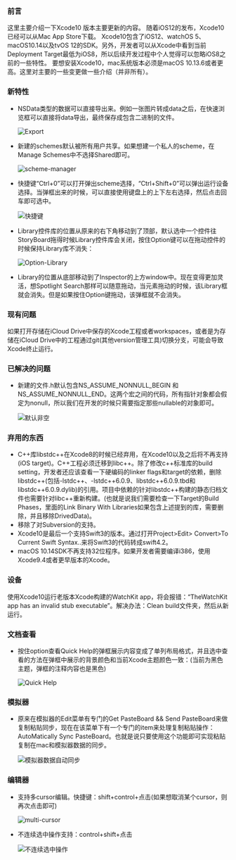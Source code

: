 ### 前言
这里主要介绍一下Xcode10 版本主要更新的内容。
随着iOS12的发布，Xcode10已经可以从Mac App Store下载。
Xcode10包含了iOS12、watchOS 5、macOS10.14以及tvOS 12的SDK。另外，开发者可以从Xcode中看到当前Deployment Target最低为iOS8，所以后续开发过程中个人觉得可以忽略iOS8之前的一些特性。
要想安装Xcode10，mac系统版本必须是macOS 10.13.6或者更高。这里对主要的一些变更做一些介绍（并非所有）。

### 新特性
* NSData类型的数据可以直接导出来。例如一张图片转成data之后，在快速浏览框可以直接将data导出，最终保存成包含二进制的文件。

  ![Export](https://raw.githubusercontent.com/ScottZg/MarkDownResource/master/xcode10_featrure/export-data.gif)

* 新建的schemes默认被所有用户共享。如果想建一个私人的scheme，在Manage Schemes中不选择Shared即可。

  ![scheme-manager](https://raw.githubusercontent.com/ScottZg/MarkDownResource/master/xcode10_featrure/scheme-manage.gif)

* 快捷键“Ctrl+0”可以打开弹出scheme选择，“Ctrl+Shift+0”可以弹出运行设备选择。当弹框出来的时候，可以直接使用键盘上的上下左右选择，然后点击回车即可选中。

  ![快捷键](https://raw.githubusercontent.com/ScottZg/MarkDownResource/master/xcode10_featrure/shortcut.gif)

* Library控件库的位置从原来的右下角移动到了顶部，默认选中一个控件往StoryBoard拖得时候Library控件库会关闭，按住Option键可以在拖动控件的时候保持Library库不消失：

  ![Option-Library](https://raw.githubusercontent.com/ScottZg/MarkDownResource/master/xcode10_featrure/option-library.gif)

* Library的位置从底部移动到了Inspector的上方window中。现在变得更加灵活，想Spotlight Search那样可以随意拖动，当元素拖动的时候，该Library框就会消失。但是如果按住Option键拖动，该弹框就不会消失。

### 现有问题
如果打开存储在iCloud Drive中保存的Xcode工程或者workspaces，或者是为存储在iCloud Drive中的工程通过git(其他version管理工具)切换分支，可能会导致Xcode终止运行。

### 已解决的问题
* 新建的文件.h默认包含NS_ASSUME_NONNULL_BEGIN 和NS_ASSUME_NONNULL_END。这两个宏之间的代码，所有指针对象都会假定为nonull，所以我们在开发的时候只需要指定那些nullable的对象即可。

  ![默认非空](https://raw.githubusercontent.com/ScottZg/MarkDownResource/master/xcode10_featrure/micro.gif)

### 弃用的东西
* C++库libstdc++在Xcode8的时候已经弃用，在Xcode10以及之后将不再支持(iOS target)。C++工程必须迁移到libc++。除了修改c++标准库的build setting，开发者还应该查看一下硬编码的linker flags和target的依赖，删除libstdc++(包括-lstdc++、-lstdc++6.0.9、libstdc++6.0.9.tbd和libstdc++6.0.9.dylib)的引用。项目中依赖的针对libstdc++构建的静态归档文件也需要针对libc++重新构建。(也就是说我们需要检查一下Target的Build Phases，里面的Link Binary With Libraries如果包含上述提到的库，需要删除，并且移除DrivedData)。
* 移除了对Subversion的支持。
* Xcode10是最后一个支持Swift3的版本。通过打开Project>Edit> Convert>To Current Swift Syntax..来将Swift3的代码转成swift4.2。
* macOS 10.14SDK不再支持32位程序。如果开发者需要编译i386，使用Xcode9.4或者更早版本的Xcode。

### 设备
使用Xcode10运行老版本Xcode构建的WatchKit app，将会报错：“TheWatchKit app has an invalid stub executable”。解决办法：Clean build文件夹，然后从新运行。

### 文档查看
* 按住option查看Quick Help的弹框展示内容变成了单列布局格式，并且选中查看的方法在弹框中展示的背景颜色和当前Xcode主题颜色一致：(当前为黑色主题，弹框的注释内容也是黑色)

  ![Quick Help](https://raw.githubusercontent.com/ScottZg/MarkDownResource/master/xcode10_featrure/quickhelp.png)
  
### 模拟器
* 原来在模拟器的Edit菜单有专门的Get PasteBoard && Send PasteBoard来做复制粘贴同步，现在在该菜单下有一个专门的item来处理复制粘贴操作：AutoMatically Sync PasteBoard。也就是说只要使用这个功能即可实现粘贴复制在mac和模拟器数据的同步。

  ![模拟器数据自动同步](https://raw.githubusercontent.com/ScottZg/MarkDownResource/master/xcode10_featrure/automatic-pasteboard.png)

### 编辑器
* 支持多cursor编辑。快捷键：shift+control+点击(如果想取消某个cursor，则再次点击即可)

  ![multi-cursor](https://raw.githubusercontent.com/ScottZg/MarkDownResource/master/xcode10_featrure/multi-cursor.gif)

* 不连续选中操作支持：control+shift+点击

  ![不连续选中操作](https://raw.githubusercontent.com/ScottZg/MarkDownResource/master/xcode10_featrure/selection.gif)